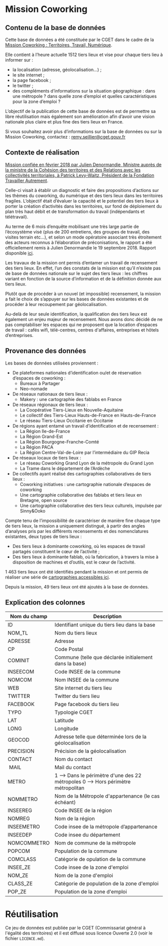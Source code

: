 # Mission Coworking

## Contenu de la base de données

Cette base de données a été constituée par le CGET dans le cadre de la [Mission Coworking : Territoires, Travail, Numérique](https://www.cget.gouv.fr/actualites/l-etat-s-engage-pour-soutenir-et-accelerer-la-dynamique-des-tiers-lieux-dans-les-territoires).

Elle contient à l’heure actuelle 1512 tiers lieux et vise pour chaque tiers lieu à informer sur :

- la localisation (adresse, géolocalisation…) ;
- le site internet ;
- la page facebook ;
- le twitter ;
- des compléments d’informations sur la situation géographique : dans une métropole ? dans quelle zone d’emploi et quelles caractéristiques pour la zone d’emploi ?

L’objectif de la publication de cette base de données est de permettre sa libre réutilisation mais également son amélioration afin d’avoir une vision nationale plus claire et plus fine des tiers lieux en France.

Si vous souhaitez avoir plus d’informations sur la base de données ou sur la Mission Coworking, contactez : remy.seillier@cget.gouv.fr

## Contexte de réalisation

[Mission confiée en février 2018 par Julien Denormandie, Ministre auprès de la ministre de la Cohésion des territoires et des Relations avec les collectivités territoriales, à Patrick Levy-Waitz, Président de la Fondation Travailler Autrement](http://www.cohesion-territoires.gouv.fr/lancement-de-la-mission-coworking-afin-d-identifier-les-modeles-les-plus-adaptes-aux-territoires).

Celle-ci visait à établir un diagnostic et faire des propositions d’actions sur les thèmes du coworking, du numérique et des tiers lieux dans les territoires fragiles. L’objectif était d’évaluer la capacité et le potentiel des tiers lieux à porter la création d’activités dans les territoires, sur fond de déploiement du plan très haut débit et de transformation du travail (indépendants et télétravail).

Au terme de 6 mois d’enquête mobilisant une très large partie de l’écosystème visé (plus de 200 entretiens, des groupes de travail, des visites terrain etc…), et selon un mode opératoire associant très étroitement des acteurs reconnus à l’élaboration de préconisations, le rapport a été officiellement remis à Julien Denormandie le 19 septembre 2018. Rapport disponible [ici](https://www.cget.gouv.fr/actualites/l-etat-s-engage-pour-soutenir-et-accelerer-la-dynamique-des-tiers-lieux-dans-les-territoires ).

Les travaux de la mission ont permis d’entamer un travail de recensement des tiers lieux. En effet, l’un des constats de la mission est qu’il n’existe pas de base de données nationale sur le sujet des tiers lieux : les chiffres variant en fonction de la source d’information et de la définition donnée aux tiers lieux.

Plutôt que de procéder à un nouvel (et impossible) recensement, la mission a fait le choix de s’appuyer sur les bases de données existantes et de procéder à leur recoupement par géolocalisation.

Au-delà de leur seule identification, la qualification des tiers lieux est également un enjeu majeur de recensement. Nous avons donc décidé de ne pas comptabiliser les espaces qui ne proposent que la location d’espaces de travail : cafés wifi, télé-centres, centres d'affaires, entreprises et hôtels d’entreprises.

## Provenance des données

Les bases de données utilisées proviennent :

- De plateformes nationales d’identification ou/et de réservation d’espaces de coworking : 
  - Bureaux à Partager 
  - Neo-nomade
- De réseaux nationaux de tiers lieux :
  - Makery : une cartographie des fablabs en France
- De réseaux régionaux de tiers lieux : 
  - La Coopérative Tiers-Lieux en Nouvelle-Aquitaine
  - Le collectif des Tiers-Lieux Hauts-de-France en Hauts-de-France
  - Le réseau Tiers-Lieux Occitanie en Occitanie
- De régions ayant entamé un travail d’identification et de recensement :
  - La Région Ile-de-France
  - La Région Grand-Est 
  - La Région Bourgogne-Franche-Comté
  - La Région PACA 
  - La Région Centre-Val-de-Loire par l’intermédiaire du GIP Recia
- De réseaux locaux de tiers lieux :
  - Le réseau Coworking Grand Lyon de la métropole du Grand Lyon
  - La Trame dans le département de l’Ardèche 
- De collectifs ayant réalisé des cartographies collaboratives de tiers lieux :
  - Coworking initiatives : une cartographie nationale d’espaces de coworking
  - Une cartographie collaborative des fablabs et tiers lieux en Bretagne, open source
  - Une cartographie collaborative des tiers lieux culturels, impulsée par Sinny&Ooko

Compte tenu de l’impossibilité de caractériser de manière fine chaque type de tiers lieux, la mission a uniquement distingué, à partir des angles d’analyses pris par les différents recensements et des nomenclatures existantes, deux types de tiers lieux :

- Des tiers lieux à dominante coworking, où les espaces de travail
  partagés constituent le cœur de l’activité ;
- Des tiers lieux à dominante fablab, où la fabrication, à travers la mise à disposition de machines et d’outils, est le cœur de l’activité.

1 463 tiers lieux ont été identifiés pendant la mission et ont permis de réaliser une série de [cartographies accessibles ici](https://cartotheque.cget.gouv.fr/cartes?filters%5Bquery%5D=&filters%5Bserie%5D%5BSerie%5D%5B3%5D=field.Serie%3Ar%22Rapport+de+la+Mission+coworking%22&current_page=1&category=&page_size=20&query=).

Depuis la mission, 49 tiers lieux ont été ajoutés à la base de données.

## Explication des colonnes

| Nom du champ | Description                                                                       |
|--------------|-----------------------------------------------------------------------------------|
| ID           | Identifiant unique du tiers lieu dans la base                                     |
| NOM\_TL      | Nom du tiers lieux                                                                |
| ADRESSE      | Adresse                                                                           |
| CP           | Code Postal                                                                       |
| COMINIT      | Commune (telle que déclarée initialement dans la base)                            |
| INSEECOM     | Code INSEE de la commune                                                          |
| NOMCOM       | Nom INSEE de la commune                                                           |
| WEB          | Site internet du tiers lieu                                                       |
| TWITTER      | Twitter du tiers lieu                                                             |
| FACEBOOK     | Page facebook du tiers lieu                                                       |
| TYPO         | Typologie CGET                                                                    |
| LAT          | Latitude                                                                          |
| LONG         | Longitude                                                                         |
| GEOCOD       | Adresse telle que déterminée lors de la géolocalisation                           |
| PRECISION    | Précision de la géolocalisation                                                   |
| CONTACT      | Nom du contact                                   |
| MAIL         | Mail du contact                                  |
| METRO        | 1 --> Dans le périmètre d'une des 22 métropoles 0 --> Hors périmètre métropolitan |
| NOMMETRO     | Nom de la Métropole d'appartenance (le cas échéant)                               |
| INSEEREG     | Code INSEE de la région                                                           |
| NOMREG       | Nom de la région                                                                  |
| INSEEMETRO   | Code insee de la métropole d’appartenance                                         |
| INSEEDEP     | Code insee du département                                                         |
| NOMCOMMETRO  | Nom de commune de la métropole                                                    |
| POPCOM       | Population de la commune                                                          |
| COMCLASS     | Catégorie de opulation de la commune                                              |
| INSEE\_ZE    | Code insee de la zone d'emploi                                                    |
| NOM\_ZE      | Nom de la zone d'emploi                                                           |
| CLASS\_ZE    | Catégorie de population de la zone d'emploi                                       |
| POP\_ZE      | Population de la zone d'emploi                                                    |

# Réutilisation

Ce jeu de données est publiée par le CGET (Commissariat général à l'égalité des territoires) et il est diffusé sous licence Ouverte 2.0 (voir le fichier `LICENCE.md`).
